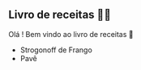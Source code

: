 ## Livro de receitas :man_cook:

Olá ! Bem vindo ao livro de receitas :wave:

- Strogonoff de Frango
- Pavê

